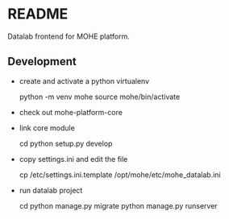 # README

Datalab frontend for MOHE platform.

## Development

- create and activate a python virtualenv

    python -m venv mohe
    source mohe/bin/activate

- check out mohe-platform-core    
- link core module
    
    cd <path to core>
    python setup.py develop

- copy settings.ini and edit the file

    cp <path to core>/etc/settings.ini.template /opt/mohe/etc/mohe_datalab.ini
    
- run datalab project

    cd <path to datalab>
    python manage.py migrate
    python manage.py runserver
